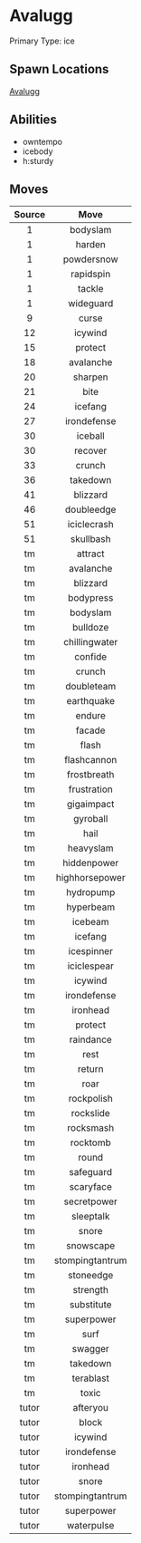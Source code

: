 # Avalugg  
Primary Type: ice  
  
## Spawn Locations  
[Avalugg](/data/spawn_presets/avalugg.md)  
  
## Abilities  
  * owntempo
  * icebody
  * h:sturdy
  
  
## Moves  
  
| Source | Move |  
|:---:|:---:|  
| 1 | bodyslam |  
| 1 | harden |  
| 1 | powdersnow |  
| 1 | rapidspin |  
| 1 | tackle |  
| 1 | wideguard |  
| 9 | curse |  
| 12 | icywind |  
| 15 | protect |  
| 18 | avalanche |  
| 20 | sharpen |  
| 21 | bite |  
| 24 | icefang |  
| 27 | irondefense |  
| 30 | iceball |  
| 30 | recover |  
| 33 | crunch |  
| 36 | takedown |  
| 41 | blizzard |  
| 46 | doubleedge |  
| 51 | iciclecrash |  
| 51 | skullbash |  
| tm | attract |  
| tm | avalanche |  
| tm | blizzard |  
| tm | bodypress |  
| tm | bodyslam |  
| tm | bulldoze |  
| tm | chillingwater |  
| tm | confide |  
| tm | crunch |  
| tm | doubleteam |  
| tm | earthquake |  
| tm | endure |  
| tm | facade |  
| tm | flash |  
| tm | flashcannon |  
| tm | frostbreath |  
| tm | frustration |  
| tm | gigaimpact |  
| tm | gyroball |  
| tm | hail |  
| tm | heavyslam |  
| tm | hiddenpower |  
| tm | highhorsepower |  
| tm | hydropump |  
| tm | hyperbeam |  
| tm | icebeam |  
| tm | icefang |  
| tm | icespinner |  
| tm | iciclespear |  
| tm | icywind |  
| tm | irondefense |  
| tm | ironhead |  
| tm | protect |  
| tm | raindance |  
| tm | rest |  
| tm | return |  
| tm | roar |  
| tm | rockpolish |  
| tm | rockslide |  
| tm | rocksmash |  
| tm | rocktomb |  
| tm | round |  
| tm | safeguard |  
| tm | scaryface |  
| tm | secretpower |  
| tm | sleeptalk |  
| tm | snore |  
| tm | snowscape |  
| tm | stompingtantrum |  
| tm | stoneedge |  
| tm | strength |  
| tm | substitute |  
| tm | superpower |  
| tm | surf |  
| tm | swagger |  
| tm | takedown |  
| tm | terablast |  
| tm | toxic |  
| tutor | afteryou |  
| tutor | block |  
| tutor | icywind |  
| tutor | irondefense |  
| tutor | ironhead |  
| tutor | snore |  
| tutor | stompingtantrum |  
| tutor | superpower |  
| tutor | waterpulse |  
  

